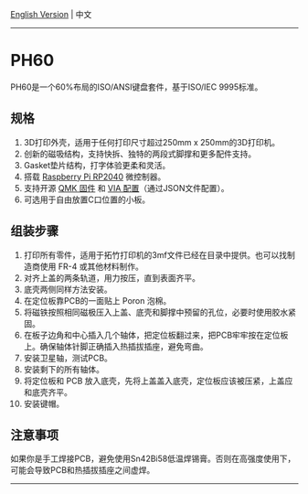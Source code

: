 [English Version](https://github.com/ph-design/PH60/blob/main/README.md) | 中文

---

# PH60
PH60是一个60%布局的ISO/ANSI键盘套件，基于ISO/IEC 9995标准。

## 规格

1. 3D打印外壳，适用于任何打印尺寸超过250mm x 250mm的3D打印机。
2. 创新的磁吸结构，支持快拆、独特的两段式脚撑和更多配件支持。
2. Gasket垫片结构，打字体验更柔和灵活。
3. 搭载 [Raspberry Pi RP2040](https://www.raspberrypi.com/products/rp2040/) 微控制器。
4. 支持开源 [QMK 固件](https://qmk.fm/) 和 [VIA 配置](https://www.caniusevia.com/)（通过JSON文件配置）。
5. 可选用于自由放置C口位置的小板。

## 组装步骤

1. 打印所有零件，适用于拓竹打印机的3mf文件已经在目录中提供。也可以找制造商使用 FR-4 或其他材料制作。
2. 对齐上盖的两条轨道，用力按压，直到表面齐平。
3. 底壳两侧同样方法安装。
4. 在定位板靠PCB的一面贴上 Poron 泡棉。
5. 将磁铁按照相同磁极压入上盖、底壳和脚撑中预留的孔位，必要时使用胶水紧固。
6. 在板子边角和中心插入几个轴体，把定位板翻过来，把PCB牢牢按在定位板上。确保轴体针脚正确插入热插拔插座，避免弯曲。
7. 安装卫星轴，测试PCB。
8. 安装剩下的所有轴体。
9. 将定位板和 PCB 放入底壳，先将上盖盖入底壳，定位板应该被压紧，上盖应和底壳齐平。
10. 安装键帽。

## 注意事项

如果你是手工焊接PCB，避免使用Sn42Bi58低温焊锡膏。否则在高强度使用下，可能会导致PCB和热插拔插座之间虚焊。

---
